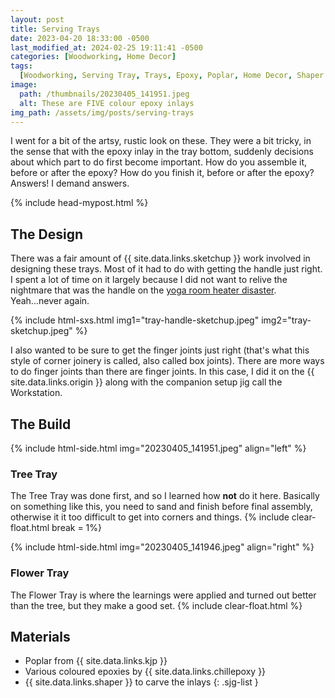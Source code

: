 ```yaml
---
layout: post
title: Serving Trays
date: 2023-04-20 18:33:00 -0500
last_modified_at: 2024-02-25 19:11:41 -0500
categories: [Woodworking, Home Decor]
tags:
  [Woodworking, Serving Tray, Trays, Epoxy, Poplar, Home Decor, Shaper Origin]
image:
  path: /thumbnails/20230405_141951.jpeg
  alt: These are FIVE colour epoxy inlays
img_path: /assets/img/posts/serving-trays
---
```


I went for a bit of the artsy, rustic look on these. They were a bit tricky, in the sense that with the epoxy inlay in the tray bottom, suddenly decisions about which part to do first become important. How do you assemble it, before or after the epoxy? How do you finish it, before or after the epoxy? Answers! I demand answers.

{% include head-mypost.html %}

## The Design

There was a fair amount of {{ site.data.links.sketchup }} work involved in designing these trays. Most of it had to do with getting the handle just right. I spent a lot of time on it largely because I did not want to relive the nightmare that was the handle on the [yoga room heater disaster](/posts/yoga-room). Yeah...never again.

{% include html-sxs.html img1="tray-handle-sketchup.jpeg" img2="tray-sketchup.jpeg" %}

I also wanted to be sure to get the finger joints just right (that's what this style of corner joinery is called, also called box joints). There are more ways to do finger joints than there are finger joints. In this case, I did it on the {{ site.data.links.origin }} along with the companion setup jig call the Workstation.

## The Build

{% include html-side.html img="20230405_141951.jpeg" align="left" %}

### Tree Tray

The Tree Tray was done first, and so I learned how **not** do it here. Basically on something like this, you need to sand and finish before final assembly, otherwise it it too difficult to get into corners and things.
{% include clear-float.html break = 1%}

{% include html-side.html img="20230405_141946.jpeg" align="right" %}

### Flower Tray

The Flower Tray is where the learnings were applied and turned out better than the tree, but they make a good set.
{% include clear-float.html %}

## Materials

- Poplar from {{ site.data.links.kjp }}
- Various coloured epoxies by {{ site.data.links.chillepoxy }}
- {{ site.data.links.shaper }} to carve the inlays
{: .sjg-list }
